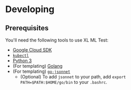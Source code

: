 # Developing

## Prerequisites

You'll need the following tools to use XL ML Test:

- [Google Cloud SDK](https://cloud.google.com/sdk/install)
- [`kubectl`](https://kubernetes.io/docs/tasks/tools/install-kubectl/)
- [Python 3](https://www.python.org/downloads/)
- (For templating) [Golang](https://golang.org/doc/install)
- (For templating) [`go-jsonnet`](https://github.com/google/go-jsonnet)
  - (Optional) To add `jsonnet` to your path, add `export PATH=$PATH:$HOME/go/bin` to your `.bashrc`.
